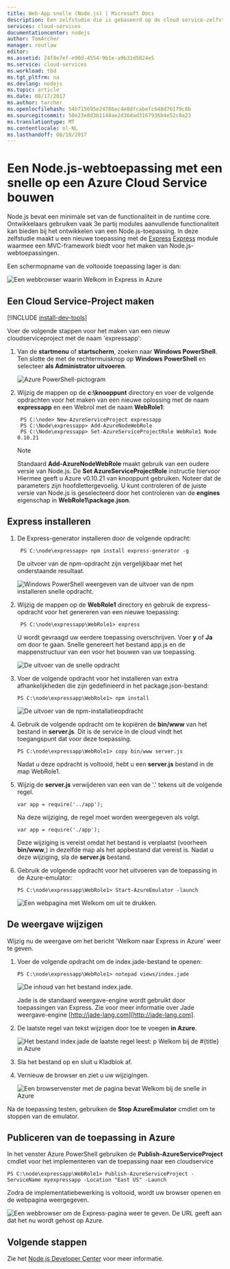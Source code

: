 ```yaml
---
title: Web-App snelle (Node.js) | Microsoft Docs
description: Een zelfstudie die is gebaseerd op de cloud service-zelfstudie en laat zien hoe u de Express-module.
services: cloud-services
documentationcenter: nodejs
author: TomArcher
manager: routlaw
editor: 
ms.assetid: 24f8e7ef-e90d-4554-9b1e-a9b31d5824e5
ms.service: cloud-services
ms.workload: tbd
ms.tgt_pltfrm: na
ms.devlang: nodejs
ms.topic: article
ms.date: 08/17/2017
ms.author: tarcher
ms.openlocfilehash: 54b715695e24786ec4e8dfcabefc648d76179c8b
ms.sourcegitcommit: 50e23e8d3b1148ae2d36dad3167936b4e52c8a23
ms.translationtype: MT
ms.contentlocale: nl-NL
ms.lasthandoff: 08/18/2017
---
```

# <a name="build-a-nodejs-web-application-using-express-on-an-azure-cloud-service"></a>Een Node.js-webtoepassing met een snelle op een Azure Cloud Service bouwen
Node.js bevat een minimale set van de functionaliteit in de runtime core.
Ontwikkelaars gebruiken vaak 3e partij modules aanvullende functionaliteit kan bieden bij het ontwikkelen van een Node.js-toepassing. In deze zelfstudie maakt u een nieuwe toepassing met de [Express] [ Express] module waarmee een MVC-framework biedt voor het maken van Node.js-webtoepassingen.

Een schermopname van de voltooide toepassing lager is dan:

![Een webbrowser waarin Welkom in Express in Azure](./media/cloud-services-nodejs-develop-deploy-express-app/node36.png)

## <a name="create-a-cloud-service-project"></a>Een Cloud Service-Project maken
[!INCLUDE [install-dev-tools](../../includes/install-dev-tools.md)]

Voer de volgende stappen voor het maken van een nieuw cloudserviceproject met de naam 'expressapp':

1. Van de **startmenu** of **startscherm**, zoeken naar **Windows PowerShell**. Ten slotte de met de rechtermuisknop op **Windows PowerShell** en selecteer **als Administrator uitvoeren**.
   
    ![Azure PowerShell-pictogram](./media/cloud-services-nodejs-develop-deploy-express-app/azure-powershell-start.png)
2. Wijzig de mappen op de **c:\\knooppunt** directory en voer de volgende opdrachten voor het maken van een nieuwe oplossing met de naam **expressapp** en een Webrol met de naam **WebRole1**:
   
        PS C:\node> New-AzureServiceProject expressapp
        PS C:\Node\expressapp> Add-AzureNodeWebRole
        PS C:\Node\expressapp> Set-AzureServiceProjectRole WebRole1 Node 0.10.21
   
    > [!NOTE]
    > Standaard **Add-AzureNodeWebRole** maakt gebruik van een oudere versie van Node.js. De **Set AzureServiceProjectRole** instructie hiervoor Hiermee geeft u Azure v0.10.21 van knooppunt gebruiken.  Noteer dat de parameters zijn hoofdlettergevoelig.  U kunt controleren of de juiste versie van Node.js is geselecteerd door het controleren van de **engines** eigenschap in **WebRole1\package.json**.
    > 
    > 

## <a name="install-express"></a>Express installeren
1. De Express-generator installeren door de volgende opdracht:
   
        PS C:\node\expressapp> npm install express-generator -g
   
    De uitvoer van de npm-opdracht zijn vergelijkbaar met het onderstaande resultaat. 
   
    ![Windows PowerShell weergeven van de uitvoer van de npm installeren snelle opdracht.](./media/cloud-services-nodejs-develop-deploy-express-app/express-g.png)
2. Wijzig de mappen op de **WebRole1** directory en gebruik de express-opdracht voor het genereren van een nieuwe toepassing:
   
        PS C:\node\expressapp\WebRole1> express
   
    U wordt gevraagd uw eerdere toepassing overschrijven. Voer **y** of **Ja** om door te gaan. Snelle genereert het bestand app.js en de mappenstructuur van een voor het bouwen van uw toepassing.
   
    ![De uitvoer van de snelle opdracht](./media/cloud-services-nodejs-develop-deploy-express-app/node23.png)
3. Voer de volgende opdracht voor het installeren van extra afhankelijkheden die zijn gedefinieerd in het package.json-bestand:
   
       PS C:\node\expressapp\WebRole1> npm install
   
   ![De uitvoer van de npm-installatieopdracht](./media/cloud-services-nodejs-develop-deploy-express-app/node26.png)
4. Gebruik de volgende opdracht om te kopiëren de **bin/www** van het bestand in **server.js**. Dit is de service in de cloud vindt het toegangspunt dat voor deze toepassing.
   
       PS C:\node\expressapp\WebRole1> copy bin/www server.js
   
   Nadat u deze opdracht is voltooid, hebt u een **server.js** bestand in de map WebRole1.
5. Wijzig de **server.js** verwijderen van een van de '.' tekens uit de volgende regel.
   
       var app = require('../app');
   
   Na deze wijziging, de regel moet worden weergegeven als volgt.
   
       var app = require('./app');
   
   Deze wijziging is vereist omdat het bestand is verplaatst (voorheen **bin/www**,) in dezelfde map als het appbestand dat vereist is. Nadat u deze wijziging, sla de **server.js** bestand.
6. Gebruik de volgende opdracht voor het uitvoeren van de toepassing in de Azure-emulator:
   
       PS C:\node\expressapp\WebRole1> Start-AzureEmulator -launch
   
    ![Een webpagina met Welkom om uit te drukken.](./media/cloud-services-nodejs-develop-deploy-express-app/node28.png)

## <a name="modifying-the-view"></a>De weergave wijzigen
Wijzig nu de weergave om het bericht 'Welkom naar Express in Azure' weer te geven.

1. Voer de volgende opdracht om de index.jade-bestand te openen:
   
       PS C:\node\expressapp\WebRole1> notepad views/index.jade
   
   ![De inhoud van het bestand index.jade.](./media/cloud-services-nodejs-develop-deploy-express-app/getting-started-19.png)
   
   Jade is de standaard weergave-engine wordt gebruikt door toepassingen van Express. Zie voor meer informatie over Jade weergave-engine [http://jade-lang.com][http://jade-lang.com].
2. De laatste regel van tekst wijzigen door toe te voegen **in Azure**.
   
   ![Het bestand index.jade de laatste regel leest: p Welkom bij de \#{title} in Azure](./media/cloud-services-nodejs-develop-deploy-express-app/node31.png)
3. Sla het bestand op en sluit u Kladblok af.
4. Vernieuw de browser en ziet u uw wijzigingen.
   
   ![Een browservenster met de pagina bevat Welkom bij de snelle in Azure](./media/cloud-services-nodejs-develop-deploy-express-app/node32.png)

Na de toepassing testen, gebruiken de **Stop AzureEmulator** cmdlet om te stoppen van de emulator.

## <a name="publishing-the-application-to-azure"></a>Publiceren van de toepassing in Azure
In het venster Azure PowerShell gebruiken de **Publish-AzureServiceProject** cmdlet voor het implementeren van de toepassing naar een cloudservice

    PS C:\node\expressapp\WebRole1> Publish-AzureServiceProject -ServiceName myexpressapp -Location "East US" -Launch

Zodra de implementatiebewerking is voltooid, wordt uw browser openen en de webpagina weergegeven.

![Een webbrowser om de Express-pagina weer te geven. De URL geeft aan dat het nu wordt gehost op Azure.](./media/cloud-services-nodejs-develop-deploy-express-app/node36.png)

## <a name="next-steps"></a>Volgende stappen
Zie het [Node.js Developer Center](/develop/nodejs/) voor meer informatie.

[Node.js Web Application]: http://www.windowsazure.com/develop/nodejs/tutorials/getting-started/
[Express]: http://expressjs.com/
[http://jade-lang.com]: http://jade-lang.com


